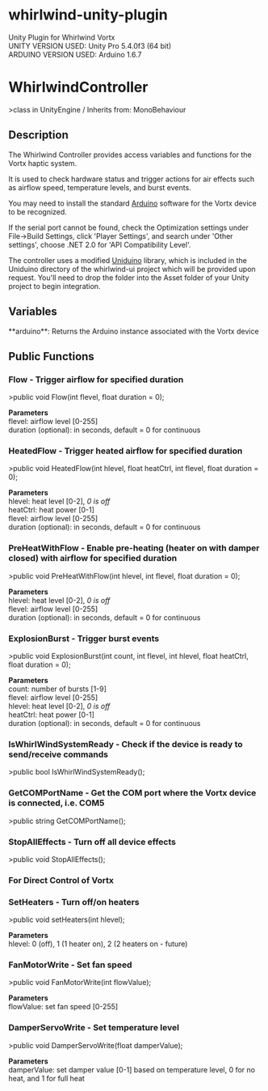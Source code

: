 # whirlwind-unity-plugin
Unity Plugin for Whirlwind Vortx<br/>
UNITY VERSION USED: Unity Pro 5.4.0f3 (64 bit)<br/>
ARDUINO VERSION USED: Arduino 1.6.7<br/>

<h1>WhirlwindController</h1>
>class in UnityEngine / Inherits from: MonoBehaviour

<h2>Description</h2>
The Whirlwind Controller provides access variables and functions for the Vortx haptic system.<br>

It is used to check hardware status and trigger actions for air effects such as airflow speed, temperature levels, and burst events.<br>

You may need to install the standard <a href="https://www.arduino.cc/en/Main/Software">Arduino</a> software for the Vortx device to be recognized.

If the serial port cannot be found, check the Optimization settings under File->Build Settings, click 'Player Settings', and search under 'Other settings', choose .NET 2.0 for 'API Compatibility Level'.

The controller uses a modified <a href="https://www.assetstore.unity3d.com/en/#!/content/6804">Uniduino</a> library, which is included in the Uniduino directory of the whirlwind-ui project which will be provided upon request.  You'll need to drop the folder into the Asset folder of your Unity project to begin integration.<br>

<h2>Variables</h2>
**arduino**:  Returns the Arduino instance associated with the Vortx device

<h2>Public Functions</h2>

<h3>Flow - Trigger airflow for specified duration</h3>
>public void Flow(int flevel, float duration = 0);<br>

__Parameters__<br>
flevel: airflow level [0-255]<br>
duration (optional): in seconds, default = 0 for continuous<br>

<h3>HeatedFlow - Trigger heated airflow for specified duration</h3>
>public void HeatedFlow(int hlevel, float heatCtrl, int flevel, float duration = 0);<br>

__Parameters__<br>
hlevel: heat level [0-2], <i>0 is off</i><br>
heatCtrl: heat power [0-1]<br>
flevel: airflow level [0-255]<br>
duration (optional): in seconds, default = 0 for continuous<br>

<h3>PreHeatWithFlow - Enable pre-heating (heater on with damper closed) with airflow for specified duration</h3>
>public void PreHeatWithFlow(int hlevel, int flevel, float duration = 0);<br>

__Parameters__<br>
hlevel: heat level [0-2], <i>0 is off</i><br>
flevel: airflow level [0-255]<br>
duration (optional): in seconds, default = 0 for continuous<br>

<h3>ExplosionBurst - Trigger burst events</h3>
>public void ExplosionBurst(int count, int flevel, int hlevel, float heatCtrl, float duration = 0);<br>

__Parameters__<br>
count: number of bursts [1-9]<br>
flevel: airflow level [0-255]<br>
hlevel: heat level [0-2], <i>0 is off</i><br>
heatCtrl: heat power [0-1]<br>
duration (optional): in seconds, default = 0 for continuous<br>

<h3>IsWhirlWindSystemReady - Check if the device is ready to send/receive commands</h3>
>public bool IsWhirlWindSystemReady();<br>

<h3>GetCOMPortName - Get the COM port where the Vortx device is connected, i.e. COM5</h3>
>public string GetCOMPortName();<br>

<h3>StopAllEffects - Turn off all device effects</h3>
>public void StopAllEffects();<br>

<h3>For Direct Control of Vortx</h3>

<h3>SetHeaters - Turn off/on heaters</h3>
>public void setHeaters(int hlevel);<br>

__Parameters__<br>
hlevel: 0 (off), 1 (1 heater on), 2 (2 heaters on - future)<br>

<h3>FanMotorWrite - Set fan speed</h3>
>public void FanMotorWrite(int flowValue);<br>

__Parameters__<br>
flowValue: set fan speed [0-255]<br>

<h3>DamperServoWrite - Set temperature level</h3>
>public void DamperServoWrite(float damperValue);<br>

__Parameters__<br>
damperValue: set damper value [0-1] based on temperature level, 0 for no heat, and 1 for full heat<br>
